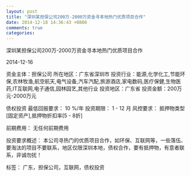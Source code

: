 ```yaml
---
layout: post
title: "深圳某担保公司200万-2000万资金寻本地热门优质项目合作"
date: 2014-12-18 14:36:43 +0800
comments: true
categories: 
---
```

深圳某担保公司200万-2000万资金寻本地热门优质项目合作



2014-12-16

资金主体：担保公司
所在地区：广东省深圳市
投资行业：能源,化学化工,节能环保,农林牧渔,航空航天,电气设备,汽车汽配,旅游酒店,家电数码,医疗保健,生物医药,IT互联网,电子通信,园林园艺,其他行业
投资地区：广东省
投资金额：200万元-2000万元

债权投资
最低回报要求：
                            10 %/年
                                                                                投资期限：
                            1 - 12 月
                                                                                                                                        风控要求：
                            抵押物类型[固定资产],抵押物折扣率[5 - 8折]

前期费用：
无任何前期费用

投资要求概述：
本公司寻热门的优质项目合作，如环保、互联网等，一些落伍、要淘汰的项目不要联系，地区仅限深圳本地，债权合作，要有抵押物，有意者联系，非诚勿扰！

标签：
广东，担保公司，互联网，债权投资

